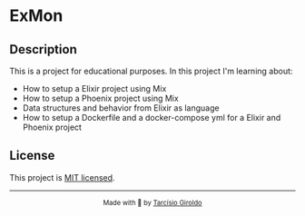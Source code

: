 # ExMon

## Description

This is a project for educational purposes.
In this project I'm learning about:

- How to setup a Elixir project using Mix
- How to setup a Phoenix project using Mix
- Data structures and behavior from Elixir as language
- How to setup a Dockerfile and a docker-compose yml for a Elixir and Phoenix
  project

## License

This project is [MIT licensed](LICENSE).

---

<div align="center">
  <sub>Made with 💜 by <a href="https://github.com/girordo">Tarcísio Giroldo</a></sub>
</div>
